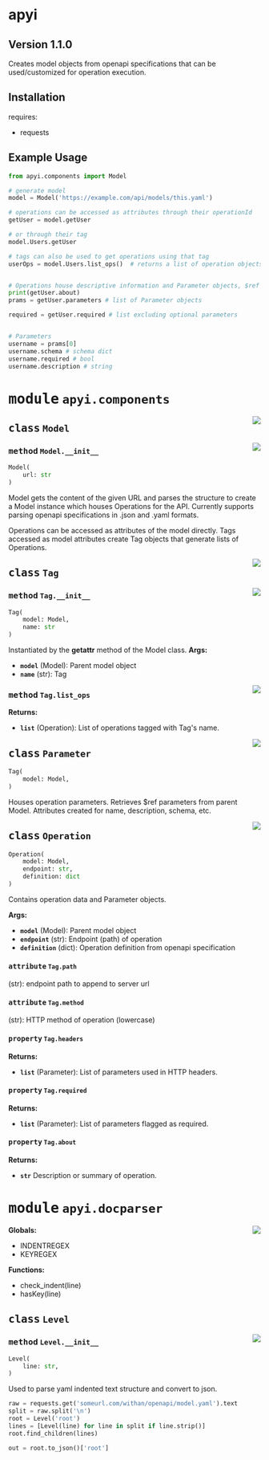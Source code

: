 # apyi
## Version 1.1.0

Creates model objects from openapi specifications that can be used/customized for operation execution. 

## Installation

requires:
- requests


## Example Usage


```python
from apyi.components import Model

# generate model
model = Model('https://example.com/api/models/this.yaml')

# operations can be accessed as attributes through their operationId
getUser = model.getUser

# or through their tag
model.Users.getUser

# tags can also be used to get operations using that tag
userOps = model.Users.list_ops()  # returns a list of operation objects


# Operations house descriptive information and Parameter objects, $ref components are loaded from the model
print(getUser.about)
prams = getUser.parameters # list of Parameter objects

required = getUser.required # list excluding optional parameters


# Parameters 
username = prams[0]
username.schema # schema dict
username.required # bool 
username.description # string

```


# <kbd>module</kbd> `apyi.components`
<a href="..\..\apyi\components.py#L19"><img align="right" style="float:right;" src="https://img.shields.io/badge/-source-cccccc?style=flat-square"></a>

## <kbd>class</kbd> `Model`




<a href="..\..\apyi\components.py#21"><img align="right" style="float:right;" src="https://img.shields.io/badge/-source-cccccc?style=flat-square"></a>

### <kbd>method</kbd> `Model.__init__`

```python
Model(
    url: str
)
```
Model gets the content of the given URL and parses the structure to create a Model instance which houses Operations for the API.  Currently supports parsing openapi specifications in .json and .yaml formats.

Operations can be accessed as attributes of the model directly.  Tags accessed as model attributes create Tag objects that generate lists of Operations. 





<a href="..\..\apyi\components.py#L53"><img align="right" style="float:right;" src="https://img.shields.io/badge/-source-cccccc?style=flat-square"></a>

## <kbd>class</kbd> `Tag`
<a href="..\..\apyi\components.py#54"><img align="right" style="float:right;" src="https://img.shields.io/badge/-source-cccccc?style=flat-square"></a>

### <kbd>method</kbd> `Tag.__init__`



```python
Tag(
    model: Model,
    name: str
)
```
Instantiated by the __getattr__ method of the Model class. 
**Args:**
- <b>`model`</b> (Model): Parent model object
- <b>`name`</b> (str): Tag

<a href="..\..\apyi\components.py#54"><img align="right" style="float:right;" src="https://img.shields.io/badge/-source-cccccc?style=flat-square"></a>

### <kbd>method</kbd> `Tag.list_ops`
**Returns:**
- <b>`list`</b> (Operation): List of operations tagged with Tag's name.


<a href="..\..\apyi\components.py#L68"><img align="right" style="float:right;" src="https://img.shields.io/badge/-source-cccccc?style=flat-square"></a>

## <kbd>class</kbd> `Parameter`
```python
Tag(
    model: Model,
)
```
Houses operation parameters.  Retrieves $ref parameters from parent Model.  Attributes created for name, description, schema, etc. 

<a href="..\..\apyi\components.py#L97"><img align="right" style="float:right;" src="https://img.shields.io/badge/-source-cccccc?style=flat-square"></a>

## <kbd>class</kbd> `Operation`
```python
Operation(
    model: Model,
    endpoint: str,
    definition: dict
)
```
Contains operation data and Parameter objects. 

**Args:**
- <b>`model`</b> (Model): Parent model object
- <b>`endpoint`</b> (str): Endpoint (path) of operation
- <b>`definition`</b> (dict): Operation definition from openapi specification

#### <kbd>attribute</kbd> `Tag.path`
(str): endpoint path to append to server url

#### <kbd>attribute</kbd> `Tag.method`
(str): HTTP method of operation (lowercase)

#### <kbd>property</kbd> `Tag.headers`
**Returns:**
- <b>`list`</b> (Parameter): List of parameters used in HTTP headers.

#### <kbd>property</kbd> `Tag.required`
**Returns:**
- <b>`list`</b> (Parameter): List of parameters flagged as required.

#### <kbd>property</kbd> `Tag.about`
**Returns:**
- <b>`str`</b> Description or summary of operation.

# <kbd>module</kbd> `apyi.docparser`
<a href="..\..\apyi\docparser.py"><img align="right" style="float:right;" src="https://img.shields.io/badge/-source-cccccc?style=flat-square"></a>


**Globals:**
- INDENTREGEX
- KEYREGEX

**Functions:**
- check_indent(line)
- hasKey(line)
## <kbd>class</kbd> `Level`
<a href="..\..\apyi\docparser.py#L17"><img align="right" style="float:right;" src="https://img.shields.io/badge/-source-cccccc?style=flat-square"></a>

### <kbd>method</kbd> `Level.__init__`

```python
Level(
    line: str,
)
```

Used to parse yaml indented text structure and convert to json. 

```python
raw = requests.get('someurl.com/withan/openapi/model.yaml').text
split = raw.split('\n')
root = Level('root')
lines = [Level(line) for line in split if line.strip()]
root.find_children(lines)

out = root.to_json()['root']

```